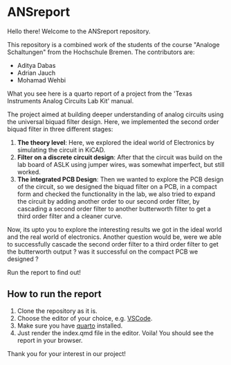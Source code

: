 # ANSreport

Hello there! Welcome to the ANSreport repository.

This repository is a combined work of the students of the course "Analoge Schaltungen" from the Hochschule Bremen.
The contributors are:
- Aditya Dabas
- Adrian Jauch
- Mohamad Wehbi

What you see here is a quarto report of a project from the 'Texas Instruments Analog Circuits Lab Kit' manual.

The project aimed at building deeper understanding of analog circuits using the universal biquad filter design.
Here, we implemented the second order biquad filter in three different stages:
1. **The theory level**: Here, we explored the ideal world of Electronics by simulating the circuit in KiCAD.
2. **Filter on a discrete circuit design**: After that the circuit was build on the lab board of ASLK using jumper wires, was somewhat imperfect, but still worked.
3. **The integrated PCB Design**: Then we wanted to explore the PCB design of the circuit, so we designed the biquad filter on a PCB, in a compact form and checked the functionality in the lab, we also tried to expand the circuit by adding another order to our second order filter, by cascading a second order filter to another butterworth filter to get a third order filter and a cleaner curve.

Now, its upto you to explore the interesting results we got in the ideal world and the real world of electronics.
Another question would be, were we able to successfully cascade the second order filter to a third order filter to get the butterworth output ? was it successful on the compact PCB we designed ?

Run the report to find out!

## How to run the report
1. Clone the repository as it is.
2. Choose the editor of your choice, e.g. [VSCode](https://code.visualstudio.com/).
3. Make sure you have [quarto](https://quarto.org/docs/get-started/) installed.
4. Just render the index.qmd file in the editor.
Voila! You should see the report in your browser.

Thank you for your interest in our project!